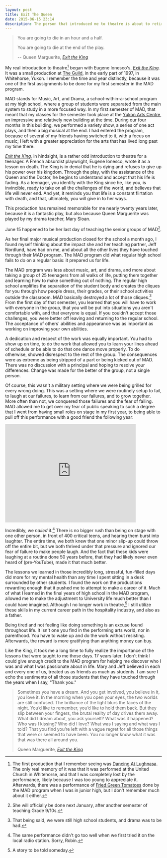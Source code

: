 ```yaml
---
layout: post
title: Exit The Queen
date: 2015-06-15 23:14
description: The person that introduced me to theatre is about to retire from teaching, my high school drama teacher, Mary Sloan.
---
```


> You are going to die in an hour and a half. 
> 
> You are going to die at the end of the play. 
> 
> -- Queen Marguerite, *[Exit the King][EtK]*

My real introduction to theatre[^1] began with Eugene Ionesco's, *[Exit the King][EtK].* It was a small production at [The Guild](http://guildhall.ca "The Guild"), in the early part of 1997, in Whitehorse, Yukon. I remember the time and year distinctly, because it was one of the first assignments to be done for my first semester in the MAD program. 

MAD stands for Music, Art, and Drama, a school-within-a-school program at my high school, where a group of students were separated from the main system to study in a more focused way. In my first semester of MAD, that meant that my classes for the semester took place at the [Yukon Arts Centre](http://yukonartscentre.com "Yukon Arts Centre"), an impressive and relatively new building at the time. During our four months in this building, we performed a variety show, a series of one act plays, and then a big musical at the end. I had entered the program, because of several of my friends having switched to it, with a focus on music; I left with a greater appreciation for the arts that has lived long past my time there. 

*[Exit the King][EtK],* in hindsight, is a rather odd introduction to theatre for a teenager. A French absurdist playwright, Eugene Ionesco, wrote it as a lesson on death. The King is in denial that he is dying and refuses to give up his power over his kingdom. Through the play, with the assistance of the Queen and the Doctor, he begins to understand and accept that his life is fading. As a teenager, you identify with the King since he, like you, is invincible, ready to take on all the challenges of the world, and believes that life will never end. And yet, it reminds you that life is a constant flirtation with death, and that, ultimately, you will give in to her ways. 

This production has remained memorable for me nearly twenty years later, because it is a fantastic play, but also because Queen Marguerite was played by my drama teacher, Mary Sloan. 

June 15 happened to be her last day of teaching the senior groups of MAD[^2].  

As her final major musical production closed for the school a month ago, I found myself thinking about the impact she and her teaching partner, Jeff Nordlund, have had on me, and about all the other lives they have touched through their MAD program. The MAD program did what regular high school fails to do on a regular basis: it prepared us for life.

The MAD program was less about music, art, and drama, and more about taking a group of 25 teenagers from all walks of life, putting them together and learning how to make something out of nothing. The regular high school amplifies the separation of the student body and creates the cliques for you through how people dress, their grades, or their school activities outside the classroom. MAD basically destroyed a lot of those cliques.[^3]  From the first day of that semester, you learned that you will have to work with everyone in the group, that you will be put into situations you aren't comfortable with, and that everyone is equal. If you couldn't accept those challenges, you were better off leaving and returning to the regular school. The acceptance of others' abilities and appearance was as important as working on improving your own abilities. 

A dedication and respect of the work was equally important. You had to show up on time, to do the work that allowed you to learn your lines ahead of schedule or be able to do that one dance move properly. To do otherwise, showed disrespect to the rest of the group. The consequences were as extreme as being stripped of a part or being kicked out of MAD. There was no discussion with a principal and hoping to resolve your differences. Change was made for the better of the group, not a single person. 

Of course, this wasn't a military setting where we were being grilled for every wrong doing. This was a setting where we were routinely setup to fail, to laugh at our failures, to learn from our failures, and to grow together. More often than not, we conquered those failures and the fear of failing. MAD allowed me to get over my fear of public speaking to such a degree that I went from having small roles on stage in my first year, to being able to pull off this performance with a good friend the following year:<p>
<iframe width="420" height="315" src="https://www.youtube.com/embed/kTcRRaXV-fg" frameborder="0" allowfullscreen></iframe>

Incredibly, we *nailed* it.[^4] There is no bigger rush than being on stage with one other person, in front of 400 critical teens, and hearing them burst into laughter. The entire time, we both knew that one minor slip-up could throw off the entire bit, but we both thrived under that pressure and ignored our fear of failure to make people laugh. And the fact that these kids were laughing at a routine done 50 years before, that they had likely never even heard of (pre-YouTube), made it that much better. 

The lessons we learned in those incredibly long, stressful, fun-filled days did more for my mental health than any time I spent sitting in a desk surrounded by other students. I found the work on the productions rewarding enough that it pushed me to attempt to make a career of it. Much of what I learned in the final years of high school in the MAD program, allowed me to make the adjustment to University life much better than I could have imagined. Although I no longer work in theatre,[^5] I still utilize these skills in my current career path in the hospitality industry, and also as a father. 

Being tired and not feeling like doing something is an excuse found throughout life. It isn't one you find in the performing arts world, nor in parenthood. You have to wake up and do the work without resisting. Afterwards, the reward is more gratifying than anything money can buy. 

Like the King, it took me a long time to fully realize the importance of the lessons that were taught to me those days. 17 years later. I don't think I could give enough credit to the MAD program for helping me discover who I was and what I was passionate about in life. Mary and Jeff believed in each and every one of us, treated us as friends as much as students. I am sure I echo the sentiments of all those students that they have touched through the years when I say, "Thank you."

> Sometimes you have a dream. And you get involved, you believe in it, you love it. In the morning when you open your eyes, the two worlds are still confused. The brilliance of the light blurs the faces of the night. You’d like to remember, you’d like to hold them back. But they slip between your fingers, the brutal reality of day drives them away. What did I dream about, you ask yourself? What was it happened? Who was I kissing? Who did I love? What was I saying and what was I told? That you find you’re left with a vague regret for all those things that were or seemed to have been. You no longer know what it was that was there all around you.
> 
> Queen Marguerite, *[Exit the King][EtK]*









[EtK]: http://www.amazon.com/gp/product/0802151108/ref=as_li_ss_tl?ie=UTF8&camp=1789&creative=390957&creativeASIN=0802151108&linkCode=as2&tag=four0b-20 "Exit the King"

[^1]: The first production that I remember seeing was [Dancing At Lughnasa](http://www.amazon.com/gp/product/B00LFF8VGY/ref=as_li_tl?ie=UTF8&camp=1789&creative=390957&creativeASIN=B00LFF8VGY&linkCode=as2&tag=four0b-20&linkId=GI7V3XW52CP3Y2V4 "Dancing At Lughnasa"). The only real memory of it was that it was performed at the United Church in Whitehorse, and that I was completely lost by the performance, likely because I was too young to appreciate it. Afterwards, there was a performance of [Fried Green Tomatoes](http://www.amazon.com/gp/product/B000ICZD4I/ref=as_li_tl?ie=UTF8&camp=1789&creative=390957&creativeASIN=B000ICZD4I&linkCode=as2&tag=four0b-20&linkId=USNUCY4AFWAGW75P "Fried Green Tomatoes") done by the MAD program when I was in junior high, but I don't remember much about it either.

[^2]: She will officially be done next January, after another semester of teaching Grade 9/10s.

[^3]: That being said, we were still high school students, and drama was to be had. 

[^4]: The same performance didn't go too well when we first tried it on the local radio station. Sorry, Robin.

[^5]: A story to be told someday.